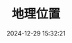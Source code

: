 ---
bookCollapseSection: true
weight: 27
title: 地理位置
date: 2024-12-29 15:32:21
image: /covers/02-redisdoc.jpg
---